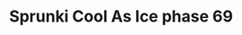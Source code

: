 ---
slug: sprunki-cool-as-ice-phase-69-2245
title: Sprunki Cool As Ice phase 69
description: "Sprunki Cool As Ice phase 69 is an exciting online game. Play for free directly in your browser!"
icon: /images/popular_mods/Sprunki Cool As Ice phase 69.png
url: https://wowtbc.net/sprunkin/coolasice-phase69/index.html
previewImage: /images/popular_mods/Sprunki Cool As Ice phase 69.png
type: popular mods

# SEO配置
seo:
  title: "Sprunki Cool As Ice phase 69 - Play Free Online Game | Fun Browser Games"
  description: "Sprunki Cool As Ice phase 69 - Play this fun online game for free in your browser. No download required!"
  ogImage: "/images/popular_mods/Sprunki Cool As Ice phase 69.png"
  keywords: "sprunki-cool-as-ice-phase-69-2245, online game, browser game, free game, popular mods game, play online"

videoUrls:
  - https://www.youtube.com/embed/example1
  - https://www.youtube.com/embed/example2

whyPlay:
  title: "Why Play Sprunki Cool As Ice phase 69?"
  items:
    - "Immersive Gameplay: Sprunki Cool As Ice phase 69 offers an engaging and immersive gaming experience that will keep you entertained for hours"
    - "Challenging Levels: Test your skills with increasingly difficult challenges and obstacles"
    - "Beautiful Graphics: Enjoy stunning visuals and smooth animations that bring the game world to life"
    - "Regular Updates: New content and features are added regularly to keep the game fresh and exciting"
    - "Free to Play: Experience all the fun without spending a penny"
    - "Community Features: Connect with other players, share strategies, and compete for high scores"
    - "Cross-Platform: Play on any device with a web browser, no downloads required"

features:
  title: "Key Features of Sprunki Cool As Ice phase 69"
  image: "/images/popular_mods/Sprunki Cool As Ice phase 69.png"
  items:
    - "Intuitive Controls: Easy to learn controls make Sprunki Cool As Ice phase 69 accessible for players of all skill levels"
    - "Multiple Game Modes: Enjoy various gameplay options that provide different challenges and experiences"
    - "Character Customization: Personalize your gaming experience with unique characters and items"
    - "Achievement System: Complete special tasks to earn rewards and recognition"
    - "Leaderboards: Compete with players worldwide and see who can achieve the highest scores"

characteristics:
  title: "Game Characteristics"
  image: "/images/popular_mods/Sprunki Cool As Ice phase 69.png"
  items:
    - "Genre: Popular mods game with elements of strategy and skill"
    - "Difficulty: Suitable for both casual gamers and those seeking a challenge"
    - "Play Time: Quick sessions or extended gameplay, depending on your preference"
    - "Art Style: Vibrant and engaging visuals that enhance the gaming experience"
    - "Sound Design: Immersive audio that complements the gameplay perfectly"

info: "Sprunki Cool As Ice phase 69 is an exciting online game that offers players a unique and engaging gaming experience. With its intuitive controls, stunning visuals, and challenging gameplay, Sprunki Cool As Ice phase 69 provides hours of entertainment for players of all ages and skill levels. Whether you're looking for a quick gaming session during a break or an extended play session, Sprunki Cool As Ice phase 69 delivers an immersive experience that will keep you coming back for more. The game features multiple levels of increasing difficulty, ensuring that players are constantly challenged as they progress. With regular updates adding new content and features, Sprunki Cool As Ice phase 69 remains fresh and exciting, providing endless entertainment options for its growing community of players."

howToPlayIntro: "Welcome to Sprunki Cool As Ice phase 69! This guide will walk you through the basics and help you master the game. Whether you're a beginner or looking to improve your skills, these tips and instructions will enhance your gaming experience."

howToPlaySteps:
  - title: "Getting Started"
    description: "Begin your Sprunki Cool As Ice phase 69 adventure by familiarizing yourself with the controls. Use your keyboard or mouse to navigate through the game interface. The tutorial will guide you through the basic mechanics and help you understand the objectives."
  - title: "Understanding the Objectives"
    description: "In Sprunki Cool As Ice phase 69, your main goal is to progress through levels by completing specific objectives. Each level presents unique challenges that require different strategies and approaches."
  - title: "Mastering the Controls"
    description: "Practice using the controls to improve your precision and reaction time. Sprunki Cool As Ice phase 69 requires quick reflexes and strategic thinking to overcome obstacles and defeat opponents."
  - title: "Utilizing Power-ups"
    description: "Collect power-ups throughout the game to enhance your abilities and overcome difficult challenges. Each power-up offers unique advantages that can be crucial for success."
  - title: "Developing Strategies"
    description: "As you progress in Sprunki Cool As Ice phase 69, develop effective strategies for different scenarios. Analyze patterns, anticipate challenges, and adapt your approach to maximize your performance."

faq:
  title: "Frequently Asked Questions about Sprunki Cool As Ice phase 69"
  items:
    - question: "Is Sprunki Cool As Ice phase 69 free to play?"
      answer: "Yes, Sprunki Cool As Ice phase 69 is completely free to play directly in your web browser. No downloads or purchases are required to enjoy the full game experience."
    - question: "Can I play Sprunki Cool As Ice phase 69 on mobile devices?"
      answer: "Yes, Sprunki Cool As Ice phase 69 is optimized for both desktop and mobile play. You can enjoy the game on any device with a web browser and internet connection."
    - question: "Are there any in-game purchases?"
      answer: "While Sprunki Cool As Ice phase 69 is free to play, there may be optional in-game purchases available for cosmetic items or additional features that don't affect core gameplay."
    - question: "How often is Sprunki Cool As Ice phase 69 updated?"
      answer: "The developers regularly update Sprunki Cool As Ice phase 69 with new content, features, and improvements based on player feedback and game performance."
    - question: "Can I play Sprunki Cool As Ice phase 69 offline?"
      answer: "Currently, Sprunki Cool As Ice phase 69 requires an internet connection to play as it's a browser-based online game."
    - question: "Is Sprunki Cool As Ice phase 69 suitable for children?"
      answer: "Yes, Sprunki Cool As Ice phase 69 is designed to be family-friendly and suitable for players of all ages."
    - question: "How do I report bugs or issues?"
      answer: "If you encounter any problems while playing Sprunki Cool As Ice phase 69, you can report them through the game's support page or contact the developers directly through their website."
    - question: "Still Have Questions?"
      answer: "If you have additional questions about Sprunki Cool As Ice phase 69 that aren't covered in this FAQ, please visit our support center or contact our customer service team for assistance."
---